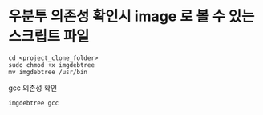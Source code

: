 # 우분투 의존성 확인시 image 로 볼 수 있는 스크립트 파일
```shell
cd <project_clone_folder>
sudo chmod +x imgdebtree
mv imgdebtree /usr/bin
``` 


gcc 의존성 확인
```shell
imgdebtree gcc
```